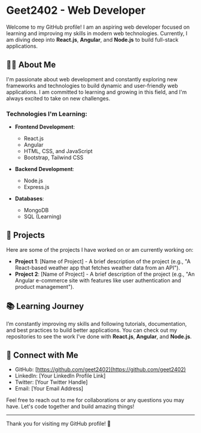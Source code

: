 # Geet2402 - Web Developer

Welcome to my GitHub profile! I am an aspiring web developer focused on learning and improving my skills in modern web technologies. Currently, I am diving deep into **React.js**, **Angular**, and **Node.js** to build full-stack applications.

## 🧑‍💻 About Me
I'm passionate about web development and constantly exploring new frameworks and technologies to build dynamic and user-friendly web applications. I am committed to learning and growing in this field, and I'm always excited to take on new challenges.

### Technologies I'm Learning:
- **Frontend Development**:
  - React.js
  - Angular
  - HTML, CSS, and JavaScript
  - Bootstrap, Tailwind CSS

- **Backend Development**:
  - Node.js
  - Express.js

- **Databases**:
  - MongoDB
  - SQL (Learning)

## 🚀 Projects
Here are some of the projects I have worked on or am currently working on:

- **Project 1**: [Name of Project] - A brief description of the project (e.g., "A React-based weather app that fetches weather data from an API").
- **Project 2**: [Name of Project] - A brief description of the project (e.g., "An Angular e-commerce site with features like user authentication and product management").

## 📚 Learning Journey
I’m constantly improving my skills and following tutorials, documentation, and best practices to build better applications. You can check out my repositories to see the work I’ve done with **React.js**, **Angular**, and **Node.js**.

## 🔗 Connect with Me
- GitHub: [https://github.com/geet2402](https://github.com/geet2402)
- LinkedIn: [Your LinkedIn Profile Link]
- Twitter: [Your Twitter Handle]
- Email: [Your Email Address]

Feel free to reach out to me for collaborations or any questions you may have. Let's code together and build amazing things!

---

Thank you for visiting my GitHub profile! 🚀
